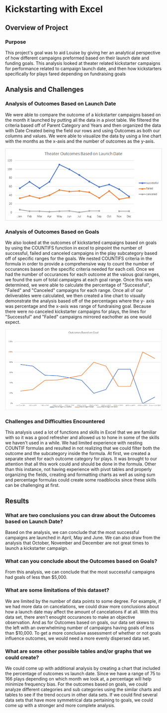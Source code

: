 # Kickstarting with Excel

## Overview of Project

### Purpose
This project's goal was to aid Louise by giving her an analytical perspective of how different campaigns preformed based on their launch date and funding goals. This analysis looked at theater related kickstarter campaigns for performance related to campaign launch date, and then how kickstarters specifically for plays fared depending on fundraising goals

## Analysis and Challenges

### Analysis of Outcomes Based on Launch Date
We were able to compare the outcome of a kickstarter campaigns based on the month it launched by putting all the data in a pivot table. We filtered the criteria based off of Parent Category and Years and then organized the data with Date Created being the field our rows and using Outcomes as both our columns and values. We were able to visualize the data by using a line chart with the months as the x-axis and the number of outcomes as the y-axis. 

![Theater_Outcomes_vs_Launch.png](Resources/Theater_Outcomes_vs_Launch.png)

### Analysis of Outcomes Based on Goals
We also looked at the outcomes of kickstarted campaigns based on goals by using the COUNTIFS function in excel to pinpoint the number of successful, failed and canceled campaigns in the play subcategory based off of specific ranges for the goals. We nested COUNTIFS criteria in the formula in order to provide a comprehensive way to count the number of occurances based on the specific criteria needed for each cell. Once we had the number of occurances for each outcome at the vaious goal ranges, we found the sum of total campaigns at each goal range. Once this was determined, we were able to calculate the percentage of "Successful", "Failed" and "Canceled" campaigns for each range. Once all of our deliverables were calculated, we then created a line chart to visually demonstrate the analysis based off of the percentages where the y- axis was percentage and the x-axis was range of fundraising goal. Because there were no canceled kickstarter campaigns for plays, the lines for "Successful" and "Failed" campaigns mirrored eachother as one would expect.  

![Outcomes_vs_Goals.png](Resources/Outcomes_vs_Goals.png)

### Challenges and Difficulties Encountered
This analysis used a lot of functions and skills in Excel that we are familiar with so it was a good refresher and allowed us to hone in some of the skills we haven't used in a while. We had limited experience with nesting COUNTIF formulas and resulted in not realizing that we could filter both the outcome and the subcategory inside the formula. At first, we created a separate sheet for each outcome category for plays. It was brought to our attention that all this work could and should be done in the formula. Other than this instance, not having experience with pivot tables and properly organizing the fields, creating and formatting charts as well as using sum and percentage formulas could create some roadblocks since these skills can be challenging at first.

## Results

### What are two conclusions you can draw about the Outcomes based on Launch Date?
Based on the analysis, we can conclude that the most successful campaigns are launched in April, May and June. We can also draw from the analysis that October, November and December are not great times to launch a kickstarter campaign.

### What can you conclude about the Outcomes based on Goals?
From this analysis, we can conclude that the most successful campaigns had goals of less than $5,000.

### What are some limitations of this dataset?
We are limited by the number of data points to some degree. For example, if we had more data on cancelations, we could draw more conclusions about how a launch date may affect the amount of cancelations if at all. With this data set, there aren't enought occurances to make an objective observation. And as for Outcomes based on goals, our data set skews to the left with an overwhelming number of campaigns having goals of less than $10,000. To get a more conclusive assessment of whether or not goals influence outcomes, we would need a more evenly dispersed data set.

### What are some other possible tables and/or graphs that we could create?
We could come up with additional analysis by creating a chart that included the percentage of outcomes vs launch date. Since we have a range of 75 to 166 plays depending on which month we look at, a percentage will help minimize frequency bias. For the outcomes based on goals, we could analyze different categories and sub categories using the similar charts and tables to see if the trend occurs in other data sets. If we could find several data sets that have more symmetrical data pertaining to goals, we could come up with a stronger and more complete analysis.

